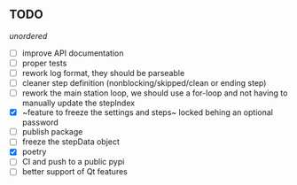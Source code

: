 TODO
----

_unordered_

- [ ] improve API documentation
- [ ] proper tests
- [ ] rework log format, they should be parseable
- [ ] cleaner step definition (nonblocking/skipped/clean or ending step)
- [ ] rework the main station loop, we should use a for-loop and not having to manually update the stepIndex
- [x] ~feature to freeze the settings and steps~ locked behing an optional password
- [ ] publish package
- [ ] freeze the stepData object
- [x] poetry
- [ ] CI and push to a public pypi
- [ ] better support of Qt features
